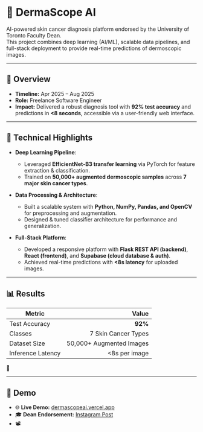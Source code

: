 # 🔬 DermaScope AI  

AI-powered skin cancer diagnosis platform endorsed by the University of Toronto Faculty Dean.  
This project combines deep learning (AI/ML), scalable data pipelines, and full-stack deployment to provide real-time predictions of dermoscopic images.  

---

## 🎯 Overview  
- **Timeline:** Apr 2025 – Aug 2025  
- **Role:** Freelance Software Engineer  
- **Impact:** Delivered a robust diagnosis tool with **92% test accuracy** and predictions in **<8 seconds**, accessible via a user-friendly web interface.  

---

## 🧠 Technical Highlights  
- **Deep Learning Pipeline**:  
  - Leveraged **EfficientNet-B3 transfer learning** via PyTorch for feature extraction & classification.  
  - Trained on **50,000+ augmented dermoscopic samples** across **7 major skin cancer types**.  

- **Data Processing & Architecture**:  
  - Built a scalable system with **Python, NumPy, Pandas, and OpenCV** for preprocessing and augmentation.  
  - Designed & tuned classifier architecture for performance and generalization.  

- **Full-Stack Platform**:  
  - Developed a responsive platform with **Flask REST API (backend)**, **React (frontend)**, and **Supabase (cloud database & auth)**.  
  - Achieved real-time predictions with **<8s latency** for uploaded images.  

---

## 📊 Results  

| Metric              | Value        |
|----------------------|-------------:|
| Test Accuracy        | **92%**      |
| Classes              | 7 Skin Cancer Types |
| Dataset Size         | 50,000+ Augmented Images |
| Inference Latency    | <8s per image |

📸  

---

## 🎥 Demo  

- 🌐 **Live Demo:** [dermascopeai.vercel.app](https://dermascopeai.vercel.app/)  
- 🎓 **Dean Endorsement:** [Instagram Post](https://www.instagram.com/p/DOPf85Bicfz/?igsh=MTRkOHNoM3FsZngzYQ==)  
- 📽️ 
